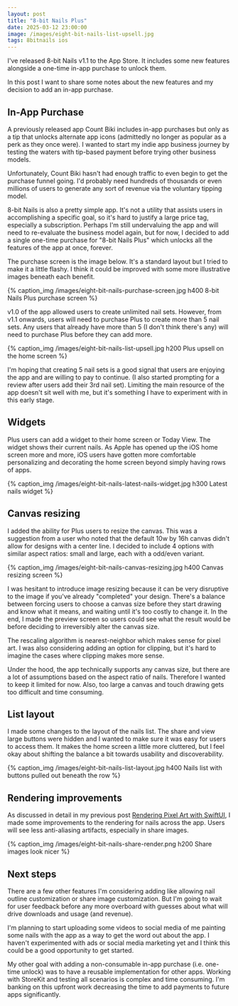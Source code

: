 ```yaml
---
layout: post
title: "8-bit Nails Plus"
date: 2025-03-12 23:00:00
image: /images/eight-bit-nails-list-upsell.jpg
tags: 8bitnails ios
---
```


I've released 8-bit Nails v1.1 to the App Store. It includes some new features alongside a one-time in-app purchase to unlock them.

In this post I want to share some notes about the new features and my decision to add an in-app purchase.

## In-App Purchase

A previously released app Count Biki includes in-app purchases but only as a tip that unlocks alternate app icons (admittedly no longer as popular as a perk as they once were). I wanted to start my indie app business journey by testing the waters with tip-based payment before trying other business models.

Unfortunately, Count Biki hasn't had enough traffic to even begin to get the purchase funnel going. I'd probably need hundreds of thousands or even millions of users to generate any sort of revenue via the voluntary tipping model.

8-bit Nails is also a pretty simple app. It's not a utility that assists users in accomplishing a specific goal, so it's hard to justify a large price tag, especially a subscription. Perhaps I'm still undervaluing the app and will need to re-evaluate the business model again, but for now, I decided to add a single one-time purchase for "8-bit Nails Plus" which unlocks all the features of the app at once, forever.

The purchase screen is the image below. It's a standard layout but I tried to make it a little flashy. I think it could be improved with some more illustrative images beneath each benefit.

{% caption_img /images/eight-bit-nails-purchase-screen.jpg h400 8-bit Nails Plus purchase screen %}

v1.0 of the app allowed users to create unlimited nail sets. However, from v1.1 onwards, users will need to purchase Plus to create more than 5 nail sets. Any users that already have more than 5 (I don't think there's any) will need to purchase Plus before they can add more.

{% caption_img /images/eight-bit-nails-list-upsell.jpg h200 Plus upsell on the home screen %}

I'm hoping that creating 5 nail sets is a good signal that users are enjoying the app and are willing to pay to continue. (I also started prompting for a review after users add their 3rd nail set). Limiting the main resource of the app doesn't sit well with me, but it's something I have to experiment with in this early stage.

## Widgets

Plus users can add a widget to their home screen or Today View. The widget shows their current nails. As Apple has opened up the iOS home screen more and more, iOS users have gotten more comfortable personalizing and decorating the home screen beyond simply having rows of apps.

{% caption_img /images/eight-bit-nails-latest-nails-widget.jpg h300 Latest nails widget %}

## Canvas resizing

I added the ability for Plus users to resize the canvas. This was a suggestion from a user who noted that the default 10w by 16h canvas didn't allow for designs with a center line. I decided to include 4 options with similar aspect ratios: small and large, each with a odd/even variant.

{% caption_img /images/eight-bit-nails-canvas-resizing.jpg h400 Canvas resizing screen %}

I was hesitant to introduce image resizing because it can be very disruptive to the image if you've already "completed" your design. There's a balance between forcing users to choose a canvas size before they start drawing and know what it means, and waiting until it's too costly to change it. In the end, I made the preview screen so users could see what the result would be before deciding to irreversibly alter the canvas size.

The rescaling algorithm is nearest-neighbor which makes sense for pixel art. I was also considering adding an option for clipping, but it's hard to imagine the cases where clipping makes more sense.

Under the hood, the app technically supports any canvas size, but there are a lot of assumptions based on the aspect ratio of nails. Therefore I wanted to keep it limited for now. Also, too large a canvas and touch drawing gets too difficult and time consuming.

## List layout

I made some changes to the layout of the nails list. The share and view large buttons were hidden and I wanted to make sure it was easy for users to access them. It makes the home screen a little more cluttered, but I feel okay about shifting the balance a bit towards usability and discoverability.

{% caption_img /images/eight-bit-nails-list-layout.jpg h400 Nails list with buttons pulled out beneath the row %}

## Rendering improvements

As discussed in detail in my previous post [Rendering Pixel Art with SwiftUI](/2025/03/10/pixel-art-swift-ui/), I made some improvements to the rendering for nails across the app. Users will see less anti-aliasing artifacts, especially in share images.

{% caption_img /images/eight-bit-nails-share-render.png h200 Share images look nicer %}

## Next steps

There are a few other features I'm considering adding like allowing nail outline customization or share image customization. But I'm going to wait for user feedback before any more overboard with guesses about what will drive downloads and usage (and revenue).

I'm planning to start uploading some videos to social media of me painting some nails with the app as a way to get the word out about the app. I haven't experimented with ads or social media marketing yet and I think this could be a good opportunity to get started.

My other goal with adding a non-consumable in-app purchase (i.e. one-time unlock) was to have a reusable implementation for other apps. Working with StoreKit and testing all scenarios is complex and time consuming. I'm banking on this upfront work decreasing the time to add payments to future apps significantly.
